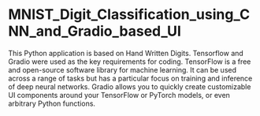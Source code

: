 # MNIST_Digit_Classification_using_CNN_and_Gradio_based_UI
This Python application is based on Hand Written Digits. Tensorflow and Gradio were used as the key requirements for coding.  TensorFlow is a free and open-source software library for machine learning. It can be used across a range of tasks but has a particular focus on training and inference of deep neural networks.  Gradio allows you to quickly create customizable UI components around your TensorFlow or PyTorch models, or even arbitrary Python functions.
